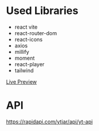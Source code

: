 # Used Libraries

- react vite
- react-router-dom
- react-icons
- axios
- millify
- moment
- react-player
- tailwind

[Live Preview](screen-record.gif)

# API

https://rapidapi.com/ytjar/api/yt-api
